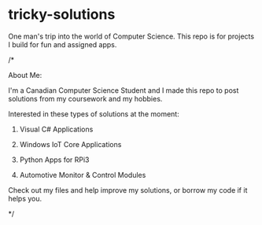 # tricky-solutions
One man's trip into the world of Computer Science. This repo is for projects I build for fun and assigned apps.

/*

About Me:

I'm a Canadian Computer Science Student and I made this repo to post solutions from my coursework and my hobbies.

Interested in these types of solutions at the moment:

  1) Visual C# Applications
  
  2) Windows IoT Core Applications
  
  3) Python Apps for RPi3
  
  4) Automotive Monitor & Control Modules
  
Check out my files and help improve my solutions, or borrow my code if it helps you.

*/

